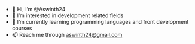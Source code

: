 - 👋 Hi, I’m @Aswinth24
- 👀 I’m interested in development related fields
- 🌱 I’m currently learning programming languages and front development courses
- 📫 Reach me through aswinth24@gmail.com

<!---
Aswinth24/Aswinth24 is a ✨ special ✨ repository because its `README.md` (this file) appears on your GitHub profile.
You can click the Preview link to take a look at your changes.
--->
